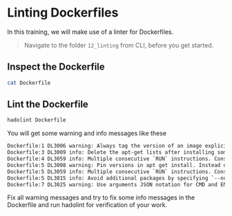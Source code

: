 # Linting Dockerfiles

In this training, we will make use of a linter for Dockerfiles.

>Navigate to the folder `12_linting` from CLI, before you get started.

## Inspect the Dockerfile

```bash
cat Dockerfile
```

## Lint the Dockerfile

```bash
hadolint Dockerfile
```

You will get some warning and info messages like these

```bash
Dockerfile:1 DL3006 warning: Always tag the version of an image explicitly
Dockerfile:3 DL3009 info: Delete the apt-get lists after installing something
Dockerfile:4 DL3059 info: Multiple consecutive `RUN` instructions. Consider consolidation.
Dockerfile:5 DL3008 warning: Pin versions in apt get install. Instead of `apt-get install <package>` use `apt-get install <package>=<version>`
Dockerfile:5 DL3059 info: Multiple consecutive `RUN` instructions. Consider consolidation.
Dockerfile:5 DL3015 info: Avoid additional packages by specifying `--no-install-recommends`
Dockerfile:7 DL3025 warning: Use arguments JSON notation for CMD and ENTRYPOINT arguments
```

Fix all warning messages and try to fix some info messages in the Dockerfile and run hadolint for verification of your work.